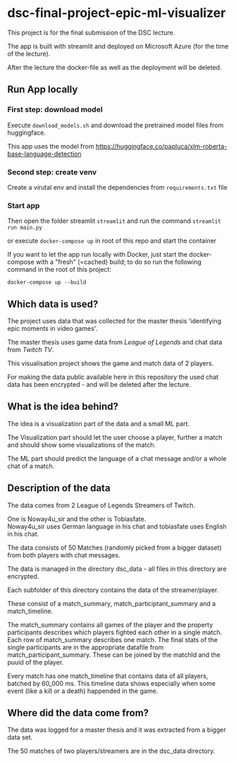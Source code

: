 # dsc-final-project-epic-ml-visualizer

This project is for the final submission of the DSC lecture.

The app is built with streamlit and deployed on Microsoft Azure (for the time of the lecture).

After the lecture the docker-file as well as the deployment will be deleted.

## Run App locally

### First step: download model

Execute `download_models.sh` and download the pretrained model files from huggingface.

This app uses the model from https://huggingface.co/papluca/xlm-roberta-base-language-detection

### Second step: create venv

Create a virutal env and install the dependencies from `requirements.txt` file

### Start app

Then open the folder streamlit `streamlit` and run the command `streamlit run main.py`

or execute `docker-compose up` in root of this repo and start the container

If you want to let the app run locally with Docker, just start the docker-compose with a "fresh" (=cached) build;
to do so run the following command in the root of this project:

    docker-compose up --build

## Which data is used?

The project uses data that was collected for the master thesis 'identifying epic moments in video games'.

The master thesis uses game data from *League of Legends* and chat data from *Twitch TV*.

This visualisation project shows the game and match data of 2 players.

For making the data public available here in this repository the used chat data has been encrypted - and will be deleted after the lecture.

## What is the idea behind?

The idea is a visualization part of the data and a small ML part.

The Visualization part should let the user choose a player, further a match and should show some visualizations of the match.

The ML part should predict the language of a chat message and/or a whole chat of a match.

## Description of the data

The data comes from 2 League of Legends Streamers of Twitch.

One is Noway4u_sir and the other is Tobiasfate.   
Noway4u_sir uses German language in his chat and tobiasfate uses English in his chat.

The data consists of 50 Matches (randomly picked from a bigger dataset) from both players with chat messages.

The data is managed in the directory dsc_data - all files in this directory are encrypted.

Each subfolder of this directory contains the data of the streamer/player.

These consist of a match_summary, match_participtant_summary and a match_timeline.

The match_summary contains all games of the player and the property participants describes which players fighted each other in a single match. 
Each row of match_summary describes one match. 
The final stats of the single participants are in the appropriate datafile from match_participant_summary. These can be joined by the matchId and the puuid of the player.

Every match has one match_timeline that contains data of all players, batched by 60_000 ms.
This timeline data shows especially when some event (like a kill or a death) happended in the game.

## Where did the data come from?

The data was logged for a master thesis and it was extracted from a bigger data set.

The 50 matches of two players/streamers are in the dsc_data directory. 

